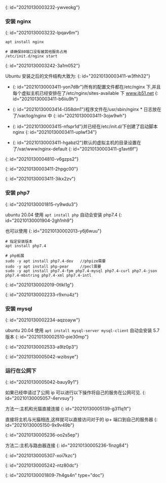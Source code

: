 {: id="20210130003232-ywveokg"}

### 安装 nginx
{: id="20210130003232-lpqav6m"}

```shell
apt install nginx

# 请确保80端口没有被其他服务占用
/etc/init.d/nginx start
```
{: id="20210130003242-3a1m052"}

Ubuntu 安装之后的文件结构大致为:
{: id="20210130003411-w3fhh32"}

* {: id="20210130003411-yon7d8r"}所有的配置文件都在/etc/nginx 下,并且每个虚拟主机已经安排在了/etc/nginx/sites-available 下 www.jb51.net
{: id="20210130003411-b6iiu9h"}

* {: id="20210130003414-l358dm1"}程序文件在/usr/sbin/nginx * 日志放在了/var/log/nginx 中
{: id="20210130003411-3ojw9wh"}

* {: id="20210130003415-nfspr1d"}并已经在/etc/init.d/下创建了启动脚本 nginx
{: id="20210130003411-uplwf34"}

* {: id="20210130003411-hgabzl2"}默认的虚拟主机的目录设置在了/var/www/nginx-default
{: id="20210130003411-g1avt6f"}

{: id="20210130004810-v6gzps2"}

{: id="20210130003411-2hpgc00"}

{: id="20210130003411-3ikx2zv"}

### 安装 php7
{: id="20210130001815-ry9wdu3"}

ubuntu 20.04 使用 `apt install php` 自动会安装 php7.4
{: id="20210130001904-2gh1nh9"}

也可以使用
{: id="20210130002013-y6j6wuu"}

```shell
# 指定安装版本 
apt install php7.4

# php拓展
sudo -y apt install php7.4-dev   //phpize需要
sudo -y apt install php-pear     //pecl需要
sudo -y apt install php7.4-fpm php7.4-mysql php7.4-curl php7.4-json php7.4-mbstring php7.4-xml php7.4-intl
```
{: id="20210130002019-0tlkl1g"}

{: id="20210130002233-r9xnu4z"}

### 安装 mysql
{: id="20210130002234-aqzoayw"}

ubuntu 20.04 使用 `apt install mysql-server mysql-client` 自动会安装 5.7 版本
{: id="20210130002510-pie30mp"}

{: id="20210130002533-a9lz0p3"}

{: id="20210130005042-wzibsye"}

### 运行在公网下
{: id="20210130005042-bauy9y1"}

如果已经申请过了公网 ip 可以进行以下操作将自己的服务在公网可见.
{: id="20210130005057-4ervsuy"}

方法一:主机和光猫直接连接
{: id="20210130005139-g311q1t"}

直接将主机与光猫相连,这样就可以直接访问对于的 ip+ 端口到自己的服务器
{: id="20210130005150-9x9v49b"}

{: id="20210130005236-oo2s5ep"}

方法二:主机与路由器连接
{: id="20210130005236-1lnzg84"}

{: id="20210130005307-xoi7kzc"}

{: id="20210130005242-ntz80dc"}


{: id="20210130001809-7h4gs4n" type="doc"}
